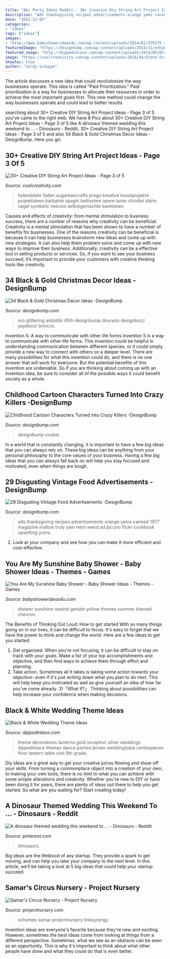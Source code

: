```yaml
---
title: "Abc Party Ideas Reddit - 30+ Creative Diy String Art Project Ideas"
description: "Ads thanksgiving recipes advertisements orange yams canned 1977 magazine mallow truly yam retro weird ad jbcurio flickr cookbook upsetting yums"
date: "2022-12-03"
categories:
- "ideas"
tags: ["ideas"]
images:
- "http://www.babyshowerideas4u.com/wp-content/uploads/2014/02/535375_424119727680178_281794693_n_600x900.jpg"
featuredImage: "https://designbump.com/wp-content/uploads/2014/11/enhanced-3667-1416602376-34.jpg"
featured_image: "http://dippedinlace.com/wp-content/uploads/2014/05/Black-White-Wedding-Theme-Ideas-7.jpg"
image: "https://coolcreativity.com/wp-content/uploads/2016/04/State-String-Art.jpg"
ShowToc: true
author: "Jordy Schuppe"
---
```



The article discusses a new idea that could revolutionize the way businesses operate. This idea is called "Paid Prioritization." Paid prioritization is a way for businesses to allocate their resources in order to achieve the most important goals first. This new method could change the way businesses operate and could lead to better results.

	

		
searching about 30+ Creative DIY String Art Project Ideas - Page 3 of 5 you've came to the right web. We have 8 Pics about 30+ Creative DIY String Art Project Ideas - Page 3 of 5 like A dinosaur themed wedding this weekend to … - Dinosaurs - Reddit, 30+ Creative DIY String Art Project Ideas - Page 3 of 5 and also 34 Black &amp; Gold Christmas Decor Ideas -DesignBump. Here you go:
		
    
## 30+ Creative DIY String Art Project Ideas - Page 3 Of 5

<img loading=lazy src="https://coolcreativity.com/wp-content/uploads/2016/04/State-String-Art.jpg" onerror="this.onerror=null;this.src='https://tse2.mm.bing.net/th?id=OIP.FkBv3h8zekKYNguMGX-S5gHaOj&amp;pid=15.1';" alt="30+ Creative DIY String Art Project Ideas - Page 3 of 5">

_Source: coolcreativity.com_

>fadenbilder faden sugarbeecrafts prego kreative kunstprojekte projektideen barbante spaghi bellissime opere tante chiodini idaho nagel symbolic netcom selbstgemachte basteleien. 

	

Causes and effects of creativity: from mental stimulation to business success, there are a number of reasons why creativity can be beneficial.
Creativity is a mental stimulation that has been shown to have a number of benefits for businesses. One of the reasons creativity can be beneficial is because it can help businesses brainstorm new ideas and come up with new strategies. It can also help them problem solve and come up with new ways to improve their business. Additionally, creativity can be a effective tool in selling products or services. So, if you want to see your business succeed, it’s important to provide your customers with creative thinking tools like creativity.

    
## 34 Black &amp; Gold Christmas Decor Ideas -DesignBump

<img loading=lazy src="https://cdn.designbump.com/wp-content/uploads/2015/12/Glittering-Black-And-Gold-Christmas-Decor-ideas-24.jpg" onerror="this.onerror=null;this.src='https://tse1.mm.bing.net/th?id=OIP.jsfINJTcMkRjWsdmvzdf4wHaL8&amp;pid=15.1';" alt="34 Black &amp; Gold Christmas Decor Ideas -DesignBump">

_Source: designbump.com_

>oro glittering addobbi 45th designbump dourado designbuzz yaydecor brincos. 

	

Invention 5: A way to communicate with other life forms
Invention 5 is a way to communicate with other life forms. This invention could be helpful in understanding communication between different species, or it could simply provide a new way to connect with others on a deeper level. There are many possibilities for what this invention could do, and there is no one answer that will work for everyone. But the potential benefits of this invention are undeniable. So if you are thinking about coming up with an Invention idea, be sure to consider all of the possible ways it could benefit society as a whole.

    
## Childhood Cartoon Characters Turned Into Crazy Killers -DesignBump

<img loading=lazy src="https://cdn.designbump.com/wp-content/uploads/2014/07/popped-culture-evil-cartoon-characters-illustration-dan-luvisi-13.jpg" onerror="this.onerror=null;this.src='https://tse4.mm.bing.net/th?id=OIP.OT1m3PpqBualFbheRgggtQHaK6&amp;pid=15.1';" alt="Childhood Cartoon Characters Turned into Crazy Killers -DesignBump">

_Source: designbump.com_

>designbump cookie. 

	

In a world that is constantly changing, it is important to have a few big ideas that you can always rely on. These big ideas can be anything from your personal philosophy to the core values of your business. Having a few big ideas that you can always fall back on will help you stay focused and motivated, even when things are tough.

    
## 29 Disgusting Vintage Food Advertisements -DesignBump

<img loading=lazy src="https://designbump.com/wp-content/uploads/2014/11/enhanced-3667-1416602376-34.jpg" onerror="this.onerror=null;this.src='https://tse4.mm.bing.net/th?id=OIP.EU3H1yHuFt4uNW6WLN7CiQHaKQ&amp;pid=15.1';" alt="29 Disgusting Vintage Food Advertisements -DesignBump">

_Source: designbump.com_

>ads thanksgiving recipes advertisements orange yams canned 1977 magazine mallow truly yam retro weird ad jbcurio flickr cookbook upsetting yums. 

	

2. Look at your company and see how you can make it more efficient and cost-effective.

    
## You Are My Sunshine Baby Shower - Baby Shower Ideas - Themes - Games

<img loading=lazy src="http://www.babyshowerideas4u.com/wp-content/uploads/2014/02/535375_424119727680178_281794693_n_600x900.jpg" onerror="this.onerror=null;this.src='https://tse1.mm.bing.net/th?id=OIP.KGdFQnfZE2v1bWaE4Y7uugHaLH&amp;pid=15.1';" alt="You Are My Sunshine Baby Shower - Baby Shower Ideas - Themes - Games">

_Source: babyshowerideas4u.com_

>shower sunshine neutral gender yellow themes summer themed chevron. 

	

The Benefits of Thinking Out Loud: How to get started
With so many things going on in our lives, it can be difficult to focus. It's easy to forget that we have the power to think and change the world. Here are a few ideas to get you started: 
1) Get organized. When you're not focusing, it can be difficult to stay on track with your goals. Make a list of your top accomplishments and objective, and then find ways to achieve them through effort and planning. 
2) Take action. Sometimes all it takes is taking some action towards your objective- even if it's just writing down what you plan to do next. This will help keep you motivated as well as give yourself an idea of how far you've come already. 
3)「What if?」 Thinking about possibilities can help increase your confidence when making decisions.

    
## Black &amp; White Wedding Theme Ideas

<img loading=lazy src="http://dippedinlace.com/wp-content/uploads/2014/05/Black-White-Wedding-Theme-Ideas-7.jpg" onerror="this.onerror=null;this.src='https://tse4.mm.bing.net/th?id=OIP.MHO1EjOldFx6maP0sC3P-QHaLH&amp;pid=15.1';" alt="Black &amp; White Wedding Theme Ideas">

_Source: dippedinlace.com_

>theme decorations lanterns gold reception silver weddings dippedinlace themes dance parties brown weddingtopia centerpieces floor lantern table visit 8th grade. 

	

Diy ideas are a great way to get your creative juices flowing and show off your skills. From turning a commonplace object into a creation of your own, to making your own tools, there is no limit to what you can achieve with some simple alterations and creativity. Whether you're new to DIY or have been doing it for years, there are plenty of ideas out there to help you get started. So what are you waiting for? Start creating today!

    
## A Dinosaur Themed Wedding This Weekend To … - Dinosaurs - Reddit

<img loading=lazy src="https://i.pinimg.com/736x/e2/3e/db/e23edb2c203bac3eec286f6b3a9ce61f.jpg" onerror="this.onerror=null;this.src='https://tse4.mm.bing.net/th?id=OIP.-uGCsFHayCry6RaeDn5p7gHaJ3&amp;pid=15.1';" alt="A dinosaur themed wedding this weekend to … - Dinosaurs - Reddit">

_Source: pinterest.com_

>dinosaurs. 

	

Big ideas are the lifeblood of any startup. They provide a spark to get moving, and can help you take your company to the next level. In this article, we’ll be taking a look at 5 big ideas that could help your startup succeed.

    
## Samar&#039;s Circus Nursery - Project Nursery

<img loading=lazy src="https://projectnursery.com/wp-content/uploads/2015/08/IMG_4522.jpg" onerror="this.onerror=null;this.src='https://tse1.mm.bing.net/th?id=OIP._ihL2D9quF-vx47_v2xfOwHaJ4&amp;pid=15.1';" alt="Samar&#039;s Circus Nursery - Project Nursery">

_Source: projectnursery.com_

>schemes samar projectnursery linksynergy. 

	

Invention ideas are everyone's favorite because they're new and exciting. However, sometimes the best ideas come from looking at things from a different perspective. Sometimes, what we see as an obstacle can be seen as an opportunity. This is why it's important to think about what other people have done and what they could do that is even better.

